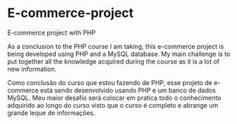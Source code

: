 # E-commerce-project
E-commerce project with PHP

As a conclusion to the PHP course I am taking, this e-commerce project is being developed using PHP and a MySQL database. 
My main challenge is to put together all the knowledge acquired during the course as it is a lot of new information. 


Como conclusão do curso que estou fazendo de PHP, esse projeto de e-commerce está sendo desenvolvido usando PHP e um banco de dados MySQL. 
Meu maior desafio será colocar em pratica todo o conhecimento adquirido ao longo do curso visto que o curso é completo e abrange um grande leque de informações. 
